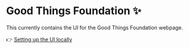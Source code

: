 # Good Things Foundation :sparkles:

This currently contains the UI for the Good Things Foundation webpage.

:point_right: [Setting up the UI locally](/ui/README.md)
